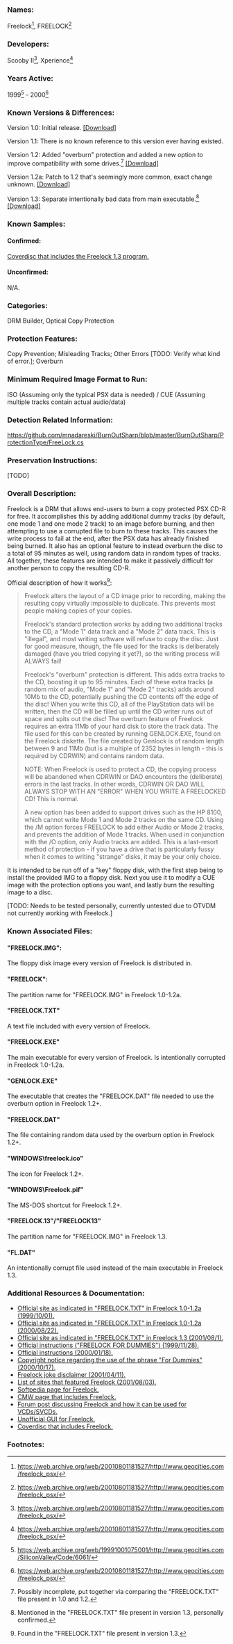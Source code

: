 ### Names: 

Freelock[^1], FREELOCK[^1]

### Developers:

Scooby II[^1], Xperience[^1]

### Years Active: 
1999[^2] - 2000[^1]

### Known Versions & Differences: 

Version 1.0: Initial release. [[Download]](https://web.archive.org/web/20040615215309/http://www.geocities.com/SiliconValley/Code/6061/programs/flock10.zip)

Version 1.1: There is no known reference to this version ever having existed.

Version 1.2: Added "overburn" protection and added a new option to improve compatibility with some drives.[^3] [[Download]](https://web.archive.org/web/20091027114741/http://geocities.com/siliconvalley/code/6061/programs/flock12.zip)

Version 1.2a: Patch to 1.2 that's seemingly more common, exact change unknown. [[Download]](https://web.archive.org/web/20040613085437/http://www.geocities.com/SiliconValley/Code/6061/programs/Flock12a.zip)

Version 1.3: Separate intentionally bad data from main executable.[^4] [[Download]](https://web.archive.org/web/20040606222542/http://www.geocities.com/SiliconValley/Code/6061/programs/flock13.zip)

### Known Samples: 

#### Confirmed: 

[Coverdisc that includes the Freelock 1.3 program.](https://archive.org/details/WINMAG29)

#### Unconfirmed:

N/A.

### Categories: 

DRM Builder, Optical Copy Protection

### Protection Features:
Copy Prevention; Misleading Tracks; Other Errors [TODO: Verify what kind of error.]; Overburn

### Minimum Required Image Format to Run:
ISO (Assuming only the typical PSX data is needed) / CUE (Assuming multiple tracks contain actual audio/data)

### Detection Related Information:
https://github.com/mnadareski/BurnOutSharp/blob/master/BurnOutSharp/ProtectionType/FreeLock.cs

### Preservation Instructions:
[TODO]

### Overall Description:

Freelock is a DRM that allows end-users to burn a copy protected PSX CD-R for free. It accomplishes this by adding additional dummy tracks (by default, one mode 1 and one mode 2 track) to an image before burning, and then attempting to use a corrupted file to burn to these tracks. This causes the write process to fail at the end, after the PSX data has already finished being burned. It also has an optional feature to instead overburn the disc to a total of 95 minutes as well, using random data in random types of tracks. All together, these features are intended to make it passively difficult for another person to copy the resulting CD-R.

Official description of how it works[^5]:

> Freelock alters the layout of a CD image prior to recording, making the
 resulting copy virtually impossible to duplicate.  This prevents most people
 making copies of your copies.
>
> Freelock's standard protection works by adding two additional tracks to the
 CD, a "Mode 1" data track and a "Mode 2" data track.  This is "illegal", and
 most writing software will refuse to copy the disc.  Just for good measure,
 though, the file used for the tracks is deliberately damaged (have you tried
 copying it yet?), so the writing process will ALWAYS fail!
>
> Freelock's "overburn" protection is different.  This adds extra tracks to the CD, boosting it up to 95 minutes.  Each of these extra tracks (a random mix of audio, "Mode 1" and "Mode 2" tracks) adds around 10Mb to the CD, potentially pushing the CD contents off the edge of the disc!  When you write
this CD, all of the PlayStation data will be written, then the CD will be
filled up until the CD writer runs out of space and spits out the disc!
The overburn feature of Freelock requires an extra 11Mb of your hard disk to
store the track data.  The file used for this can be created by running
GENLOCK.EXE, found on the Freelock diskette.  The file created by Genlock is
of random length between 9 and 11Mb (but is a multiple of 2352 bytes in
length - this is required by CDRWIN) and contains random data.
>
> NOTE: When Freelock is used to protect a CD, the copying process will be
abandoned when CDRWIN or DAO encounters the (deliberate) errors in the last
tracks.  In other words, CDRWIN OR DAO WILL ALWAYS STOP WITH AN "ERROR" WHEN
YOU WRITE A FREELOCKED CD!  This is normal.
>
> A new option has been added to support drives such as the HP 8100, which
cannot write Mode 1 and Mode 2 tracks on the same CD.  Using the /M option
forces FREELOCK to add either Audio or Mode 2 tracks, and prevents the
addition of Mode 1 tracks.  When used in conjunction with the /O option,
only Audio tracks are added.  This is a last-resort method of protection -
if you have a drive that is particularly fussy when it comes to writing
"strange" disks, it may be your only choice.

It is intended to be run off of a "key" floppy disk, with the first step being to install the provided IMG to a floppy disk. Next you use it to modify a CUE image with the protection options you want, and lastly burn the resulting image to a disc.

[TODO: Needs to be tested personally, currently untested due to OTVDM not currently working with Freelock.]

### Known Associated Files:

#### "FREELOCK.IMG": 
The floppy disk image every version of Freelock is distributed in.

#### "FREELOCK":
The partition name for "FREELOCK.IMG" in Freelock 1.0-1.2a.

#### "FREELOCK.TXT"
A text file included with every version of Freelock.

#### "FREELOCK.EXE"
The main executable for every version of Freelock. Is intentionally corrupted in Freelock 1.0-1.2a.

#### "GENLOCK.EXE"
The executable that creates the "FREELOCK.DAT" file needed to use the overburn option in Freelock 1.2+.

#### "FREELOCK.DAT"
The file containing random data used by the overburn option in Freelock 1.2+.

#### "WINDOWS\freelock.ico"
The icon for Freelock 1.2+.

#### "WINDOWS\Freelock.pif"
The MS-DOS shortcut for Freelock 1.2+.

#### "FREELOCK.13"/"FREELOCK13"
The partition name for "FREELOCK.IMG" in Freelock 1.3.

#### "FL.DAT"
An intentionally corrupt file used instead of the main executable in Freelock 1.3.

### Additional Resources & Documentation:

* [Official site as indicated in "FREELOCK.TXT" in Freelock 1.0-1.2a (1999/10/01).](https://web.archive.org/web/19991001075001/http://www.geocities.com/SiliconValley/Code/6061/)
* [Official site as indicated in "FREELOCK.TXT" in Freelock 1.0-1.2a (2000/08/22).](https://web.archive.org/web/20000822124542/http://www.geocities.com/SiliconValley/Code/6061/)
* [Official site as indicated in "FREELOCK.TXT" in Freelock 1.3 (2001/08/1).](https://web.archive.org/web/20010801181527/http://www.geocities.com/freelock_psx/)
* [Official instructions ("FREELOCK FOR DUMMIES") (1999/11/28).](https://web.archive.org/web/19991128071357/http://www.geocities.com/SiliconValley/Code/6061/instruct.htm)
* [Official instructions (2000/01/18).](https://web.archive.org/web/20000118061405/http://www.geocities.com:80/SiliconValley/Code/6061/instruct.htm)
* [Copyright notice regarding the use of the phrase "For Dummies" (2000/10/17).](https://web.archive.org/web/20001017233343/http://www.geocities.com/SiliconValley/Code/6061/IDGBOOKS.htm)
* [Freelock joke disclaimer (2001/04/11).](https://web.archive.org/web/20010411230821/http://www.geocities.com/SiliconValley/Code/6061/disclaimer.htm)
* [List of sites that featured Freelock (2001/08/03).](https://web.archive.org/web/20010803222336/http://www.geocities.com/freelock_psx/links.htm)
* [Softpedia page for Freelock.](https://www.softpedia.com/get/CD-DVD-Tools/CD-DVD-Images-Utils/Freelock.shtml)
* [CMW page that includes Freelock.](https://www.cdmediaworld.com/hardware/cdrom/cd_utils_3.shtml)
* [Forum post discussing Freelock and how it can be used for VCDs/SVCDs.](https://forum.videohelp.com/threads/56579-How-to-copy-protect-a-VCD-SVCD-v2-0)
* [Unofficial GUI for Freelock.](https://consolecopyworld.com/psx/psx_utils_misc.shtml)
* [Coverdisc that includes Freelock.](https://archive.org/details/WINMAG29)

### Footnotes:

[^1]: https://web.archive.org/web/20010801181527/http://www.geocities.com/freelock_psx/
[^2]: https://web.archive.org/web/19991001075001/http://www.geocities.com/SiliconValley/Code/6061/
[^3]: Possibly incomplete, put together via comparing the "FREELOCK.TXT" file present in 1.0 and 1.2.
[^4]: Mentioned in the "FREELOCK.TXT" file present in version 1.3, personally confirmed.
[^5]: Found in the "FREELOCK.TXT" file present in version 1.3.